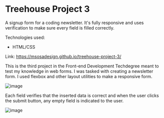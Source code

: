 # Treehouse Project 3
A signup form for a coding newsletter. It's fully responsive and uses verification to make sure every field is filled correctly.

Technologies used:
- HTML/CSS

Link: https://msosadesign.github.io/treehouse-project-3/

This is the third project in the Front-end Development Techdegree meant to test my knowledge in web forms. I was tasked with creating a newsletter form. I used flexbox and other layout utilities to make a responsive form.

![image](https://github.com/msosadesign/treehouse-project-3/assets/59977013/3cfec2f1-a6f5-4b4a-a748-cd13f3fb87f0)

Each field verifies that the inserted data is correct and when the user clicks the submit button, any empty field is indicated to the user.

![image](https://github.com/msosadesign/treehouse-project-3/assets/59977013/a9031551-24ae-45b5-bedc-f8da6bcc025c)
